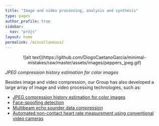 ```yaml
---
title: "Image and video processing, analysis and synthesis"
type: pages
author_profile: true
sidebar:
  nav: "projs"
layout: home
permalink: /miscellaneous/
---
```


<p style="text-align:center;">
  ![alt text](https://github.com/DiogoCaetanoGarcia/minimal-mistakes/raw/master/assets/images/peppers_jpeg.gif)
  
  _JPEG compression history estimation for color images_
</p>

Besides image and video compression, our Group has also developed a large array of image and video processing technologies, such as:
<ul>
  <li> <a href="http://queiroz.divp.org/papers/neelsh-journal.pdf"> JPEG compression history estimation for color images </a> </li>
  <li> <a href="http://queiroz.divp.org/papers/ieee_tifs_face_spoofing.pdf"> Face-spoofing detection </a> </li>
  <li> <a href="http://queiroz.divp.org/papers/rioacoustics17_comp.pdf"> Multibeam echo sounder data compression </a> </li>
  <li> <a href="https://biblioteca.sbrt.org.br/articles/548"> Automated non-contact heart rate measurement using conventional video cameras </a> </li>
</ul>


<!-- * JPEG detection
* Face spoofing detection
* Heart-rate measurement
* Sonar multibeam echo sounding
 -->
